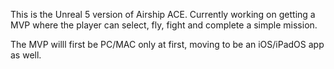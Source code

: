 This is the Unreal 5 version of Airship ACE. Currently working on getting a MVP where the player can select, fly, fight and complete a simple mission.

The MVP willl first be PC/MAC only at first, moving to be an iOS/iPadOS app as well.
